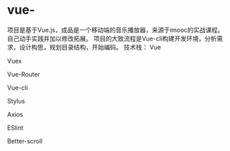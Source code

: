 # vue-
项目是基于Vue.js，成品是一个移动端的音乐播放器，来源于imooc的实战课程。自己动手实践并加以修改拓展。 项目的大致流程是Vue-cli构建开发环境，分析需求，设计构思，规划目录结构，开始编码。
技术栈：
Vue

Vuex

Vue-Router

Vue-cli

Stylus

Axios

ESlint

Better-scroll

